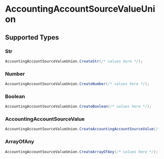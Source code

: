 # AccountingAccountSourceValueUnion


## Supported Types

### Str

```csharp
AccountingAccountSourceValueUnion.CreateStr(/* values here */);
```

### Number

```csharp
AccountingAccountSourceValueUnion.CreateNumber(/* values here */);
```

### Boolean

```csharp
AccountingAccountSourceValueUnion.CreateBoolean(/* values here */);
```

### AccountingAccountSourceValue

```csharp
AccountingAccountSourceValueUnion.CreateAccountingAccountSourceValue(/* values here */);
```

### ArrayOfAny

```csharp
AccountingAccountSourceValueUnion.CreateArrayOfAny(/* values here */);
```
